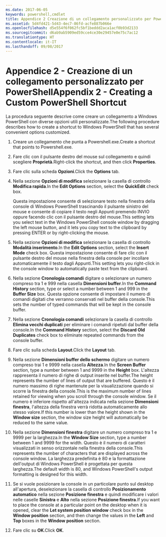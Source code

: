 ```yaml
---
ms.date: 2017-06-05
keywords: powershell,cmdlet
title: Appendice 2 Creazione di un collegamento personalizzato per PowerShell
ms.assetid: 5d4fd421-5d43-4ec7-86fd-acfe887b066e
ms.openlocfilehash: d5e554f6f062fc5bf1beddd2aca1acf0b93d2133
ms.sourcegitcommit: d6ab9ab5909ed59cce4ce30e29457e0e75c7ac12
ms.translationtype: HT
ms.contentlocale: it-IT
ms.lasthandoff: 09/08/2017
---
```

# <a name="appendix-2---creating-a-custom-powershell-shortcut"></a><span data-ttu-id="f0f12-103">Appendice 2 - Creazione di un collegamento personalizzato per PowerShell</span><span class="sxs-lookup"><span data-stu-id="f0f12-103">Appendix 2 - Creating a Custom PowerShell Shortcut</span></span>
<span data-ttu-id="f0f12-104">La procedura seguente descrive come creare un collegamento a Windows PowerShell con diverse opzioni utili personalizzate.</span><span class="sxs-lookup"><span data-stu-id="f0f12-104">The following procedure describes how to create a shortcut to Windows PowerShell that has several convenient options customized.</span></span>

1. <span data-ttu-id="f0f12-105">Creare un collegamento che punta a Powershell.exe.</span><span class="sxs-lookup"><span data-stu-id="f0f12-105">Create a shortcut that points to Powershell.exe.</span></span>

2. <span data-ttu-id="f0f12-106">Fare clic con il pulsante destro del mouse sul collegamento e quindi scegliere **Proprietà**.</span><span class="sxs-lookup"><span data-stu-id="f0f12-106">Right-click the shortcut, and then click **Properties**.</span></span>

3. <span data-ttu-id="f0f12-107">Fare clic sulla scheda **Opzioni**.</span><span class="sxs-lookup"><span data-stu-id="f0f12-107">Click the **Options** tab.</span></span>

4. <span data-ttu-id="f0f12-108">Nella sezione **Opzioni di modifica** selezionare la casella di controllo **Modifica rapida**.</span><span class="sxs-lookup"><span data-stu-id="f0f12-108">In the **Edit Options** section, select the **QuickEdit** check box.</span></span>

    <span data-ttu-id="f0f12-109">Questa impostazione consente di selezionare testo nella finestra della console di Windows PowerShell trascinando il pulsante sinistro del mouse e consente di copiare il testo negli Appunti premendo INVIO oppure facendo clic con il pulsante destro del mouse.</span><span class="sxs-lookup"><span data-stu-id="f0f12-109">This setting lets you select text in the Windows PowerShell console window by dragging the left mouse button, and it lets you copy text to the clipboard by pressing ENTER or by right-clicking the mouse.</span></span>

5. <span data-ttu-id="f0f12-110">Nella sezione **Opzioni di modifica** selezionare la casella di controllo **Modalità inserimento**.</span><span class="sxs-lookup"><span data-stu-id="f0f12-110">In the **Edit Options** section, select the **Insert Mode** check box.</span></span> <span data-ttu-id="f0f12-111">Questa impostazione consente di fare clic con il pulsante destro del mouse nella finestra della console per incollare automaticamente il testo dagli Appunti.</span><span class="sxs-lookup"><span data-stu-id="f0f12-111">This setting lets you right-click in the console window to automatically paste text from the clipboard.</span></span>

6. <span data-ttu-id="f0f12-112">Nella sezione **Cronologia comandi** digitare o selezionare un numero compreso tra 1 e 999 nella casella **Dimensioni buffer**.</span><span class="sxs-lookup"><span data-stu-id="f0f12-112">In the **Command History** section, type or select a number between 1 and 999 in the **Buffer Size** box.</span></span> <span data-ttu-id="f0f12-113">Questa opzione consente di impostare il numero di comandi digitati che verranno conservati nel buffer della console.</span><span class="sxs-lookup"><span data-stu-id="f0f12-113">This sets the number of typed commands that will be kept in the console buffer.</span></span>

7. <span data-ttu-id="f0f12-114">Nella sezione **Cronologia comandi** selezionare la casella di controllo **Elimina vecchi duplicati** per eliminare i comandi ripetuti dal buffer della console.</span><span class="sxs-lookup"><span data-stu-id="f0f12-114">In the **Command History** section, select the **Discard Old Duplicates** check box to eliminate repeated commands from the console buffer.</span></span>

8. <span data-ttu-id="f0f12-115">Fare clic sulla scheda **Layout**.</span><span class="sxs-lookup"><span data-stu-id="f0f12-115">Click the **Layout** tab.</span></span>

9. <span data-ttu-id="f0f12-116">Nella sezione **Dimensioni buffer dello schermo** digitare un numero compreso trai 1 e 9999 nella casella **Altezza**.</span><span class="sxs-lookup"><span data-stu-id="f0f12-116">In the **Screen Buffer** section, type a number between 1 and 9999 in the **Height** box.</span></span> <span data-ttu-id="f0f12-117">L'altezza rappresenta il numero di righe di output inserite nel buffer.</span><span class="sxs-lookup"><span data-stu-id="f0f12-117">The height represents the number of lines of output that are buffered.</span></span> <span data-ttu-id="f0f12-118">Questo è il numero massimo di righe mantenute per la visualizzazione quando si scorre la finestra della console.</span><span class="sxs-lookup"><span data-stu-id="f0f12-118">This is the maximum number of lines retained for viewing when you scroll through the console window.</span></span> <span data-ttu-id="f0f12-119">Se il numero è inferiore rispetto all'altezza indicata nella sezione **Dimensioni finestra**, l'altezza della finestra verrà ridotta automaticamente allo stesso valore.</span><span class="sxs-lookup"><span data-stu-id="f0f12-119">If this number is lower than the height shown in the **Window size** section, the window size height will automatically be reduced to the same value.</span></span>

10. <span data-ttu-id="f0f12-120">Nella sezione **Dimensioni finestra** digitare un numero compreso tra 1 e 9999 per la larghezza.</span><span class="sxs-lookup"><span data-stu-id="f0f12-120">In the **Window Size** section, type a number between 1 and 9999 for the width.</span></span> <span data-ttu-id="f0f12-121">Questo è il numero di caratteri visualizzati in senso orizzontale nella finestra della console.</span><span class="sxs-lookup"><span data-stu-id="f0f12-121">This represents the number of characters that are displayed across the console window.</span></span> <span data-ttu-id="f0f12-122">La larghezza predefinita è 80 e la formattazione dell'output di Windows PowerShell è progettata per questa larghezza.</span><span class="sxs-lookup"><span data-stu-id="f0f12-122">The default width is 80, and Windows PowerShell's output formatting is designed for this width.</span></span>

11. <span data-ttu-id="f0f12-123">Se si vuole posizionare la console in un particolare punto sul desktop all'apertura, deselezionare la casella di controllo **Posizionamento automatico** nella sezione **Posizione finestra** e quindi modificare i valori nelle caselle **Sinistra** e **Alto** nella sezione **Posizione finestra**.</span><span class="sxs-lookup"><span data-stu-id="f0f12-123">If you want to place the console at a particular point on the desktop when it is opened, clear the **Let system position window** check box in the **Window position** section, and then change the values in the **Left** and **Top** boxes in the **Window position** section.</span></span>

12. <span data-ttu-id="f0f12-124">Fare clic su **OK**.</span><span class="sxs-lookup"><span data-stu-id="f0f12-124">Click **OK**.</span></span>

